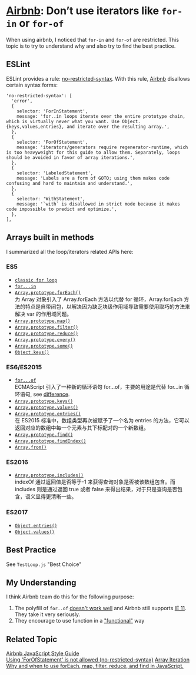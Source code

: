 # [Airbnb](https://airbnb.io/javascript/#iterators--nope): Don’t use iterators like `for-in` or `for-of`

When using airbnb, I noticed that `for-in` and `for-of` are restricted. This topic is to try to understand why and also try to find the best practice.

## ESLint

ESLint provides a rule: [no-restricted-syntax](https://eslint.org/docs/rules/no-restricted-syntax). With this rule, [Airbnb](https://github.com/airbnb/javascript/blob/master/packages/eslint-config-airbnb-base/rules/style.js#L339) disallows certain syntax forms:

```
'no-restricted-syntax': [
  'error',
  {
    selector: 'ForInStatement',
    message: 'for..in loops iterate over the entire prototype chain, which is virtually never what you want. Use Object.{keys,values,entries}, and iterate over the resulting array.',
  },
  {
    selector: 'ForOfStatement',
    message: 'iterators/generators require regenerator-runtime, which is too heavyweight for this guide to allow them. Separately, loops should be avoided in favor of array iterations.',
  },
  {
    selector: 'LabeledStatement',
    message: 'Labels are a form of GOTO; using them makes code confusing and hard to maintain and understand.',
  },
  {
    selector: 'WithStatement',
    message: '`with` is disallowed in strict mode because it makes code impossible to predict and optimize.',
  },
],
```

## Arrays built in methods

I summarized all the loop/iterators related APIs here:

### ES5

- [`classic for loop`](https://developer.mozilla.org/en-US/docs/Web/JavaScript/Reference/Statements/for)
- [`for...in`](https://developer.mozilla.org/en-US/docs/Web/JavaScript/Reference/Statements/for...in)
- [`Array.prototype.forEach()`](https://developer.mozilla.org/en-US/docs/Web/JavaScript/Reference/Global_Objects/Array/forEach)  
   为 Array 对象引入了 Array.forEach 方法以代替 for 循环，Array.forEach 方法的特点是自带闭包，以解决因为缺乏块级作用域导致需要使用取巧的方法来解决 var 的作用域问题。
- [`Array.prototype.map()`](https://developer.mozilla.org/en-US/docs/Web/JavaScript/Reference/Global_Objects/Array/map)
- [`Array.prototype.filter()`](https://developer.mozilla.org/en-US/docs/Web/JavaScript/Reference/Global_Objects/Array/filter)
- [`Array.prototype.reduce()`](https://developer.mozilla.org/en-US/docs/Web/JavaScript/Reference/Global_Objects/Array/Reduce)
- [`Array.prototype.every()`](https://developer.mozilla.org/en-US/docs/Web/JavaScript/Reference/Global_Objects/Array/every)
- [`Array.prototype.some()`](https://developer.mozilla.org/en-US/docs/Web/JavaScript/Reference/Global_Objects/Array/some)
- [`Object.keys()`](https://developer.mozilla.org/en-US/docs/Web/JavaScript/Reference/Global_Objects/Object/keys)

### ES6/ES2015

- [`for...of`](https://developer.mozilla.org/en-US/docs/Web/JavaScript/Reference/Statements/for...of)  
   ECMAScript 引入了一种新的循环语句 for...of，主要的用途是代替 for...in 循环语句, see [difference](https://developer.mozilla.org/en-US/docs/Web/JavaScript/Reference/Statements/for...of#difference_between_for...of_and_for...in).
- [`Array.prototype.keys()`](https://developer.mozilla.org/en-US/docs/Web/JavaScript/Reference/Global_Objects/Array/keys)
- [`Array.prototype.values()`](https://developer.mozilla.org/en-US/docs/Web/JavaScript/Reference/Global_Objects/Array/values)
- [`Array.prototype.entries()`](https://developer.mozilla.org/en-US/docs/Web/JavaScript/Reference/Global_Objects/Array/entries)  
   在 ES2015 标准中，数组类型再次被赋予了一个名为 entries 的方法，它可以返回对应的数组中每一个元素与其下标配对的一个新数组。
- [`Array.prototype.find()`](https://developer.mozilla.org/en-US/docs/Web/JavaScript/Reference/Global_Objects/Array/find)
- [`Array.prototype.findIndex()`](https://developer.mozilla.org/en-US/docs/Web/JavaScript/Reference/Global_Objects/Array/findIndex)
- [`Array.from()`](https://developer.mozilla.org/en-US/docs/Web/JavaScript/Reference/Global_Objects/Array/from)

### ES2016

- [`Array.prototype.includes()`](https://developer.mozilla.org/en-US/docs/Web/JavaScript/Reference/Global_Objects/Array/includes)  
   indexOf 通过返回值是否等于-1 来获得查询对象是否被该数组包含。而 includes 则是通过返回 true 或者 false 来得出结果，对于只是查询是否包含，语义显得更清晰一些。

### ES2017

- [`Object.entries()`](https://developer.mozilla.org/en-US/docs/Web/JavaScript/Reference/Global_Objects/Object/entries)
- [`Object.values()`](https://developer.mozilla.org/en-US/docs/Web/JavaScript/Reference/Global_Objects/Object/values)

## Best Practice

See `TestLoop.js` "Best Choice"

## My Understanding

I think Airbnb team do this for the following purpose:

1. The polyfill of `for..of` [doesn't work well](https://github.com/airbnb/javascript/issues/1271#issuecomment-281756069) and Airbnb still supports [IE 11](https://github.com/airbnb/javascript/issues/1271#issuecomment-635133150). They take it very seriously.
2. They encourage to use function in a ["functional"](https://gist.github.com/ljharb/58faf1cfcb4e6808f74aae4ef7944cff#intro) way

## Related Topic

[Airbnb JavaScript Style Guide](https://airbnb.io/javascript/#iterators--nope)  
[Using 'ForOfStatement' is not allowed (no-restricted-syntax)](https://github.com/airbnb/javascript/issues/1271)
[Array Iteration](https://gist.github.com/ljharb/58faf1cfcb4e6808f74aae4ef7944cff)
[Why and when to use forEach, map, filter, reduce, and find in JavaScript.](https://medium.com/@JeffLombardJr/understanding-foreach-map-filter-and-find-in-javascript-f91da93b9f2c)
